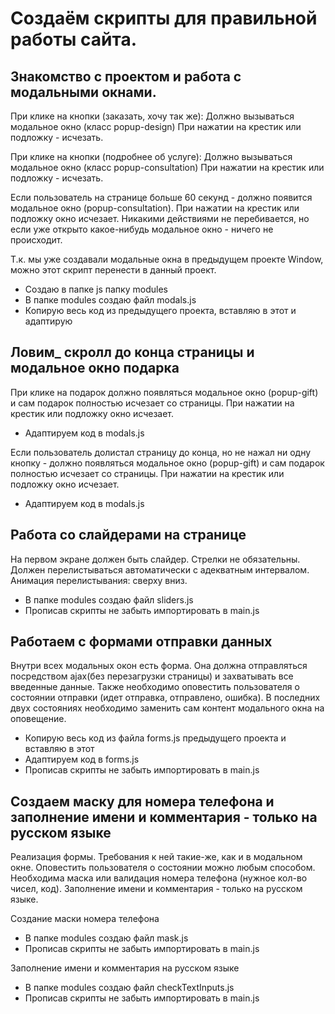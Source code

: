 # Создаём скрипты для правильной работы сайта.

## Знакомство с проектом и работа с модальными окнами.
При клике на кнопки (заказать, хочу так же): 
Должно вызываться модальное окно (класс popup-design)
При нажатии на крестик или подложку - исчезать.

При клике на кнопки (подробнее об услуге):
Должно вызываться модальное окно (класс popup-consultation)
При нажатии на крестик или подложку - исчезать.

Если пользователь на странице больше 60 секунд - должно появится модальное окно (popup-consultation). При нажатии на крестик или подложку окно исчезает. Никакими действиями не перебивается, но если уже открыто какое-нибудь модальное окно - ничего не происходит.


Т.к. мы уже создавали модальные окна в предыдущем проекте Window, можно этот скрипт перенести в данный проект. 
- Создаю в папке js папку modules
- В папке modules создаю файл modals.js
- Копирую весь код из предыдущего проекта, вставляю в этот и адаптирую

## Ловим_ скролл до конца страницы и модальное окно подарка
При клике на подарок должно появляться модальное окно (popup-gift) и сам подарок полностью исчезает со страницы. При нажатии на крестик или подложку окно исчезает.

- Адаптируем код в modals.js

Если пользователь долистал страницу до конца, но не нажал ни одну кнопку - должно появляться модальное окно (popup-gift) и сам подарок полностью исчезает со страницы. При нажатии на крестик или подложку окно исчезает.

- Адаптируем код в modals.js

## Работа со слайдерами на странице
На первом экране должен быть слайдер. Стрелки не обязательны. Должен перелистываться автоматически с адекватным интервалом. Анимация перелистывания: сверху вниз.

- В папке modules создаю файл sliders.js
- Прописав скрипты не забыть импортировать в main.js

## Работаем с формами отправки данных
Внутри всех модальных окон есть форма. Она должна отправляться
посредством ajax(без перезагрузки страницы) и захватывать все введенные
данные. Также необходимо оповестить пользователя о состоянии отправки
(идет отправка, отправлено, ошибка). В последних двух состояниях необходимо
заменить сам контент модального окна на оповещение.

- Копирую весь код из файла forms.js предыдущего проекта и вставляю в этот
- Адаптируем код в forms.js
- Прописав скрипты не забыть импортировать в main.js

## Создаем маску для номера телефона и заполнение имени и комментария - только на русском языке
Реализация формы. 
Требования к ней такие-же, как и в модальном окне. Оповестить пользователя о
состоянии можно любым способом. Необходима маска или валидация номера
телефона (нужное кол-во чисел, код).
Заполнение имени и комментария - только на русском языке.

Создание маски номера телефона
- В папке modules создаю файл mask.js
- Прописав скрипты не забыть импортировать в main.js

Заполнение имени и комментария на русском языке
- В папке modules создаю файл checkTextInputs.js
- Прописав скрипты не забыть импортировать в main.js
